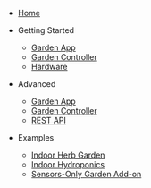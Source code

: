 * [Home](/)

* Getting Started
    * [Garden App](app_quickstart.md)
    * [Garden Controller](controller_quickstart.md)
    * [Hardware](hardware_quickstart.md)

* Advanced
    * [Garden App](app_advanced.md)
    * [Garden Controller](controller_advanced.md)
    * [REST API](rest_api.md)

* Examples
    * [Indoor Herb Garden](indoor_example.md)
    * [Indoor Hydroponics](hydroponics_example.md)
    * [Sensors-Only Garden Add-on](sensors_only_example.md)
